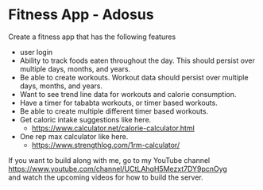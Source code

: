 # Fitness App - Adosus

Create a fitness app that has the following features

- user login
- Ability to track foods eaten throughout the day. This should persist over multiple days, months, and years.
- Be able to create workouts. Workout data should persist over multiple days, months, and years.
- Want to see trend line data for workouts and calorie consumption.
- Have a timer for tababta workouts, or timer based workouts.
- Be able to create multiple different timer based workouts.
- Get caloric intake suggestions like here.
    - https://www.calculator.net/calorie-calculator.html
- One rep max calculator like here.
    - https://www.strengthlog.com/1rm-calculator/
    
If you want to build along with me, go to my YouTube channel https://www.youtube.com/channel/UCtLAhqH5Mezxt7DY9pcnOyg  
and watch the upcoming videos for how to build the server.
